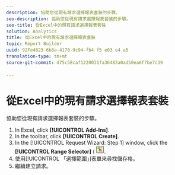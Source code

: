 ```yaml
---
description: 協助您從現有請求選擇報表套裝的步驟。
seo-description: 協助您從現有請求選擇報表套裝的步驟。
seo-title: 從Excel中的現有請求選擇報表套裝
solution: Analytics
title: 從Excel中的現有請求選擇報表套裝
topic: Report Builder
uuid: 92Fe4823-6b8a-4178-9c94-fb4 f5 e03 e4 a5
translation-type: tm+mt
source-git-commit: d75c58caf1220031fa36483a0ad50ea6f7be7c39

---
```



# 從Excel中的現有請求選擇報表套裝

協助您從現有請求選擇報表套裝的步驟。

1. In Excel, click **[!UICONTROL Add-Ins]**.
1. In the toolbar, click **[!UICONTROL Create]**.
1. In the [!UICONTROL Request Wizard: Step 1] window, click the **[!UICONTROL Range Selector]** ( ![](assets/select_cell_icon.png).
1. 使用[!UICONTROL 「選擇範圍」]表單來尋找儲存格。
1. 繼續建立請求。
